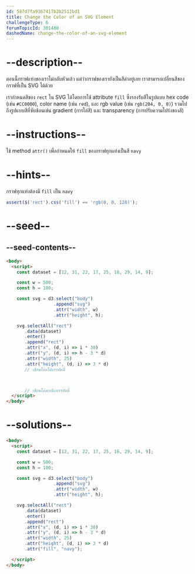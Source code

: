 ```yaml
---
id: 587d7fa9367417b2b2512bd1
title: Change the Color of an SVG Element
challengeType: 6
forumTopicId: 301480
dashedName: change-the-color-of-an-svg-element
---
```


# --description--

ตอนนี้กราฟแท่งของเราไม่กลับหัวแล้ว แต่ว่ากราฟของเรายังเป็นสีดำอยู่เลย เราสามารถเปลี่ยนสีของกราฟที่เป็น SVG ได้ด้วย

เรากำหนดสีของ `rect` ใน SVG ได้โดยการใช้ attribute `fill` ซึ่งรองรับสีในรูปแบบ hex code (เช่น `#CC0000`), color name (เช่น `red`), และ rgb value (เช่น `rgb(204, 0, 0)`) รวมไปถึงรูปแบบสีที่ซับซ้อนเช่น gradient (การไล่สี) และ transparency (การปรับความโปร่งของสี)

# --instructions--

ใช้ method `attr()` เพื่อกำหนดให้ `fill` ของกราฟทุกแท่งเป็นสี `navy`

# --hints--

กราฟทุกแท่งต้องมี `fill` เป็น `navy`

```js
assert($('rect').css('fill') == 'rgb(0, 0, 128)');
```

# --seed--

## --seed-contents--

```html
<body>
  <script>
    const dataset = [12, 31, 22, 17, 25, 18, 29, 14, 9];

    const w = 500;
    const h = 100;

    const svg = d3.select("body")
                  .append("svg")
                  .attr("width", w)
                  .attr("height", h);

    svg.selectAll("rect")
       .data(dataset)
       .enter()
       .append("rect")
       .attr("x", (d, i) => i * 30)
       .attr("y", (d, i) => h - 3 * d)
       .attr("width", 25)
       .attr("height", (d, i) => 3 * d)
       // เขียนโค้ดใต้บรรทัดนี้



       // เขียนโค้ดเหนือบรรทัดนี้
  </script>
</body>
```

# --solutions--

```html
<body>
  <script>
    const dataset = [12, 31, 22, 17, 25, 18, 29, 14, 9];

    const w = 500;
    const h = 100;

    const svg = d3.select("body")
                  .append("svg")
                  .attr("width", w)
                  .attr("height", h);

    svg.selectAll("rect")
       .data(dataset)
       .enter()
       .append("rect")
       .attr("x", (d, i) => i * 30)
       .attr("y", (d, i) => h - 3 * d)
       .attr("width", 25)
       .attr("height", (d, i) => 3 * d)
       .attr("fill", "navy");

  </script>
</body>
```
